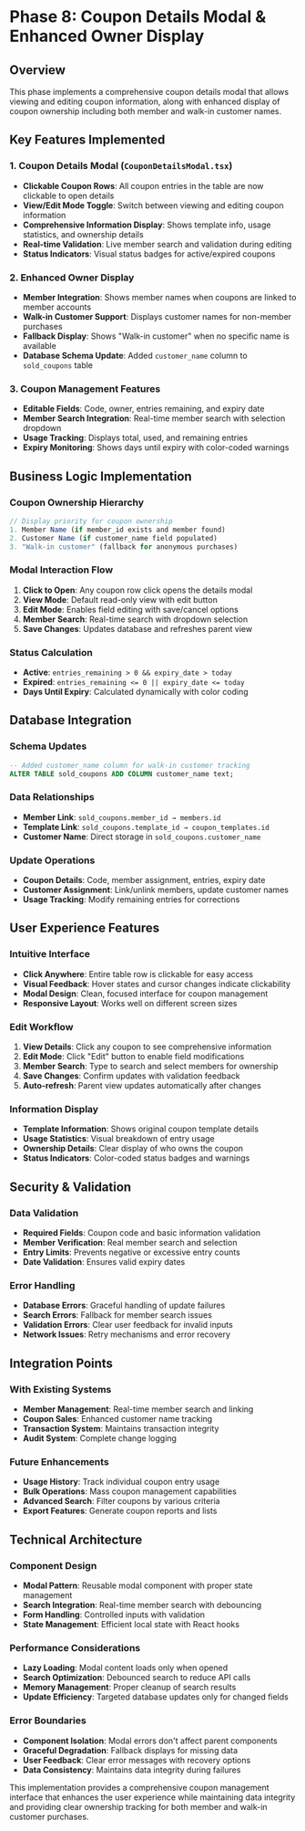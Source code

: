 # Phase 8: Coupon Details Modal & Enhanced Owner Display

## Overview
This phase implements a comprehensive coupon details modal that allows viewing and editing coupon information, along with enhanced display of coupon ownership including both member and walk-in customer names.

## Key Features Implemented

### 1. Coupon Details Modal (`CouponDetailsModal.tsx`)
- **Clickable Coupon Rows**: All coupon entries in the table are now clickable to open details
- **View/Edit Mode Toggle**: Switch between viewing and editing coupon information
- **Comprehensive Information Display**: Shows template info, usage statistics, and ownership details
- **Real-time Validation**: Live member search and validation during editing
- **Status Indicators**: Visual status badges for active/expired coupons

### 2. Enhanced Owner Display
- **Member Integration**: Shows member names when coupons are linked to member accounts
- **Walk-in Customer Support**: Displays customer names for non-member purchases
- **Fallback Display**: Shows "Walk-in customer" when no specific name is available
- **Database Schema Update**: Added `customer_name` column to `sold_coupons` table

### 3. Coupon Management Features
- **Editable Fields**: Code, owner, entries remaining, and expiry date
- **Member Search Integration**: Real-time member search with selection dropdown
- **Usage Tracking**: Displays total, used, and remaining entries
- **Expiry Monitoring**: Shows days until expiry with color-coded warnings

## Business Logic Implementation

### Coupon Ownership Hierarchy
```typescript
// Display priority for coupon ownership
1. Member Name (if member_id exists and member found)
2. Customer Name (if customer_name field populated)
3. "Walk-in customer" (fallback for anonymous purchases)
```

### Modal Interaction Flow
1. **Click to Open**: Any coupon row click opens the details modal
2. **View Mode**: Default read-only view with edit button
3. **Edit Mode**: Enables field editing with save/cancel options
4. **Member Search**: Real-time search with dropdown selection
5. **Save Changes**: Updates database and refreshes parent view

### Status Calculation
- **Active**: `entries_remaining > 0 && expiry_date > today`
- **Expired**: `entries_remaining <= 0 || expiry_date <= today`
- **Days Until Expiry**: Calculated dynamically with color coding

## Database Integration

### Schema Updates
```sql
-- Added customer_name column for walk-in customer tracking
ALTER TABLE sold_coupons ADD COLUMN customer_name text;
```

### Data Relationships
- **Member Link**: `sold_coupons.member_id → members.id`
- **Template Link**: `sold_coupons.template_id → coupon_templates.id`
- **Customer Name**: Direct storage in `sold_coupons.customer_name`

### Update Operations
- **Coupon Details**: Code, member assignment, entries, expiry date
- **Customer Assignment**: Link/unlink members, update customer names
- **Usage Tracking**: Modify remaining entries for corrections

## User Experience Features

### Intuitive Interface
- **Click Anywhere**: Entire table row is clickable for easy access
- **Visual Feedback**: Hover states and cursor changes indicate clickability
- **Modal Design**: Clean, focused interface for coupon management
- **Responsive Layout**: Works well on different screen sizes

### Edit Workflow
1. **View Details**: Click any coupon to see comprehensive information
2. **Edit Mode**: Click "Edit" button to enable field modifications
3. **Member Search**: Type to search and select members for ownership
4. **Save Changes**: Confirm updates with validation feedback
5. **Auto-refresh**: Parent view updates automatically after changes

### Information Display
- **Template Information**: Shows original coupon template details
- **Usage Statistics**: Visual breakdown of entry usage
- **Ownership Details**: Clear display of who owns the coupon
- **Status Indicators**: Color-coded status badges and warnings

## Security & Validation

### Data Validation
- **Required Fields**: Coupon code and basic information validation
- **Member Verification**: Real member search and selection
- **Entry Limits**: Prevents negative or excessive entry counts
- **Date Validation**: Ensures valid expiry dates

### Error Handling
- **Database Errors**: Graceful handling of update failures
- **Search Errors**: Fallback for member search issues
- **Validation Errors**: Clear user feedback for invalid inputs
- **Network Issues**: Retry mechanisms and error recovery

## Integration Points

### With Existing Systems
- **Member Management**: Real-time member search and linking
- **Coupon Sales**: Enhanced customer name tracking
- **Transaction System**: Maintains transaction integrity
- **Audit System**: Complete change logging

### Future Enhancements
- **Usage History**: Track individual coupon entry usage
- **Bulk Operations**: Mass coupon management capabilities
- **Advanced Search**: Filter coupons by various criteria
- **Export Features**: Generate coupon reports and lists

## Technical Architecture

### Component Design
- **Modal Pattern**: Reusable modal component with proper state management
- **Search Integration**: Real-time member search with debouncing
- **Form Handling**: Controlled inputs with validation
- **State Management**: Efficient local state with React hooks

### Performance Considerations
- **Lazy Loading**: Modal content loads only when opened
- **Search Optimization**: Debounced search to reduce API calls
- **Memory Management**: Proper cleanup of search results
- **Update Efficiency**: Targeted database updates only for changed fields

### Error Boundaries
- **Component Isolation**: Modal errors don't affect parent components
- **Graceful Degradation**: Fallback displays for missing data
- **User Feedback**: Clear error messages with recovery options
- **Data Consistency**: Maintains data integrity during failures

This implementation provides a comprehensive coupon management interface that enhances the user experience while maintaining data integrity and providing clear ownership tracking for both member and walk-in customer purchases.